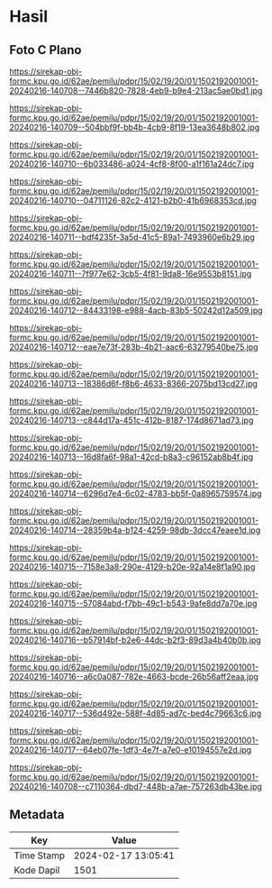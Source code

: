 # Hasil

## Foto C Plano

https://sirekap-obj-formc.kpu.go.id/62ae/pemilu/pdpr/15/02/19/20/01/1502192001001-20240216-140708--7446b820-7828-4eb9-b9e4-213ac5ae0bd1.jpg

https://sirekap-obj-formc.kpu.go.id/62ae/pemilu/pdpr/15/02/19/20/01/1502192001001-20240216-140709--504bbf9f-bb4b-4cb9-8f19-13ea3648b802.jpg

https://sirekap-obj-formc.kpu.go.id/62ae/pemilu/pdpr/15/02/19/20/01/1502192001001-20240216-140710--6b033486-a024-4cf8-8f00-a1f161a24dc7.jpg

https://sirekap-obj-formc.kpu.go.id/62ae/pemilu/pdpr/15/02/19/20/01/1502192001001-20240216-140710--04711126-82c2-4121-b2b0-41b6968353cd.jpg

https://sirekap-obj-formc.kpu.go.id/62ae/pemilu/pdpr/15/02/19/20/01/1502192001001-20240216-140711--bdf4235f-3a5d-41c5-89a1-7493960e6b29.jpg

https://sirekap-obj-formc.kpu.go.id/62ae/pemilu/pdpr/15/02/19/20/01/1502192001001-20240216-140711--7f977e62-3cb5-4f81-9da8-16e9553b8151.jpg

https://sirekap-obj-formc.kpu.go.id/62ae/pemilu/pdpr/15/02/19/20/01/1502192001001-20240216-140712--84433198-e988-4acb-83b5-50242d12a509.jpg

https://sirekap-obj-formc.kpu.go.id/62ae/pemilu/pdpr/15/02/19/20/01/1502192001001-20240216-140712--eae7e73f-283b-4b21-aac6-63279540be75.jpg

https://sirekap-obj-formc.kpu.go.id/62ae/pemilu/pdpr/15/02/19/20/01/1502192001001-20240216-140713--18386d6f-f8b6-4633-8366-2075bd13cd27.jpg

https://sirekap-obj-formc.kpu.go.id/62ae/pemilu/pdpr/15/02/19/20/01/1502192001001-20240216-140713--c844d17a-451c-412b-8187-174d8671ad73.jpg

https://sirekap-obj-formc.kpu.go.id/62ae/pemilu/pdpr/15/02/19/20/01/1502192001001-20240216-140713--16d8fa6f-98a1-42cd-b8a3-c96152ab8b4f.jpg

https://sirekap-obj-formc.kpu.go.id/62ae/pemilu/pdpr/15/02/19/20/01/1502192001001-20240216-140714--6296d7e4-6c02-4783-bb5f-0a8965759574.jpg

https://sirekap-obj-formc.kpu.go.id/62ae/pemilu/pdpr/15/02/19/20/01/1502192001001-20240216-140714--28359b4a-b124-4259-98db-3dcc47eaee1d.jpg

https://sirekap-obj-formc.kpu.go.id/62ae/pemilu/pdpr/15/02/19/20/01/1502192001001-20240216-140715--7158e3a8-290e-4129-b20e-92a14e8f1a90.jpg

https://sirekap-obj-formc.kpu.go.id/62ae/pemilu/pdpr/15/02/19/20/01/1502192001001-20240216-140715--57084abd-f7bb-49c1-b543-9afe8dd7a70e.jpg

https://sirekap-obj-formc.kpu.go.id/62ae/pemilu/pdpr/15/02/19/20/01/1502192001001-20240216-140716--b57914bf-b2e6-44dc-b2f3-89d3a4b40b0b.jpg

https://sirekap-obj-formc.kpu.go.id/62ae/pemilu/pdpr/15/02/19/20/01/1502192001001-20240216-140716--a6c0a087-782e-4663-bcde-26b56aff2eaa.jpg

https://sirekap-obj-formc.kpu.go.id/62ae/pemilu/pdpr/15/02/19/20/01/1502192001001-20240216-140717--536d492e-588f-4d85-ad7c-bed4c79663c6.jpg

https://sirekap-obj-formc.kpu.go.id/62ae/pemilu/pdpr/15/02/19/20/01/1502192001001-20240216-140717--64eb07fe-1df3-4e7f-a7e0-e10194557e2d.jpg

https://sirekap-obj-formc.kpu.go.id/62ae/pemilu/pdpr/15/02/19/20/01/1502192001001-20240216-140708--c7110364-dbd7-448b-a7ae-757263db43be.jpg


## Metadata

| Key        | Value               |
| ---------- | ------------------- |
| Time Stamp | 2024-02-17 13:05:41 |
| Kode Dapil | 1501                |



